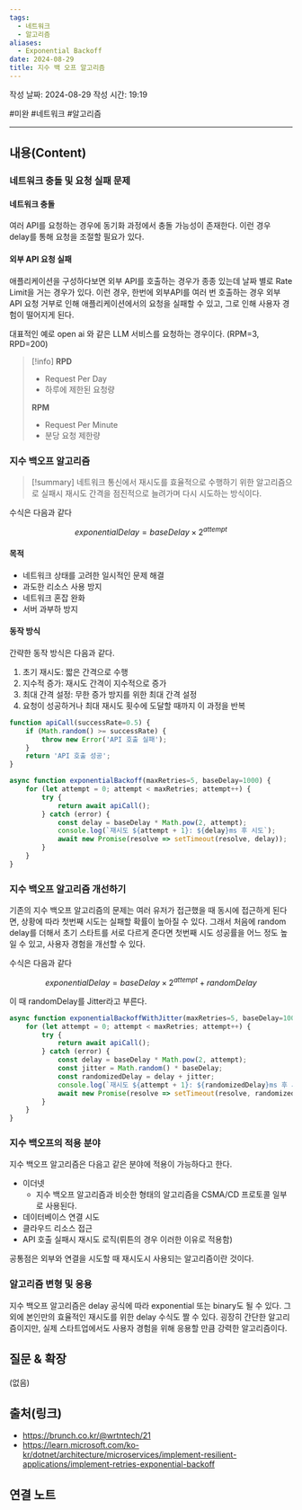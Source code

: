 ```yaml
---
tags:
  - 네트워크
  - 알고리즘
aliases:
  - Exponential Backoff
date: 2024-08-29
title: 지수 백 오프 알고리즘
---
```

작성 날짜: 2024-08-29
작성 시간: 19:19

#미완 #네트워크 #알고리즘 

----
## 내용(Content)

### 네트워크 충돌 및 요청 실패 문제

#### 네트워크 충돌

여러 API를 요청하는 경우에 동기화 과정에서 충돌 가능성이 존재한다. 이런 경우 delay를 통해 요청을 조절할 필요가 있다.

#### 외부 API 요청 실패

애플리케이션을 구성하다보면 외부 API를 호출하는 경우가 종종 있는데 날짜 별로 Rate Limit을 거는 경우가 있다. 이런 경우, 한번에 외부API를 여러 번 호출하는 경우 외부 API 요청 거부로 인해 애플리케이션에서의 요청을 실패할 수 있고, 그로 인해 사용자 경험이 떨어지게 된다.

대표적인 예로 open ai 와 같은 LLM 서비스를 요청하는 경우이다. (RPM=3, RPD=200) 

>[!info]
>**RPD**
>- Request Per Day
>- 하루에 제한된 요청량
>
>**RPM**
>- Request Per Minute
>- 분당 요청 제한량

### 지수 백오프 알고리즘

>[!summary]
>네트워크 통신에서 재시도를 효율적으로 수행하기 위한 알고리즘으로 실패시 재시도 간격을 점진적으로 늘려가며 다시 시도하는 방식이다. 

수식은 다음과 같다

$$
exponentialDelay = baseDelay \times 2^{attempt}
$$
#### 목적

- 네트워크 상태를 고려한 일시적인 문제 해결
- 과도한 리소스 사용 방지
- 네트워크 혼잡 완화
- 서버 과부하 방지

#### 동작 방식

간략한 동작 방식은 다음과 같다.
1. 초기 재시도: 짧은 간격으로 수행
2. 지수적 증가: 재시도 간격이 지수적으로 증가
3. 최대 간격 설정: 무한 증가 방지를 위한 최대 간격 설정
4. 요청이 성공하거나 최대 재시도 횟수에 도달할 때까지 이 과정을 반복

```js
function apiCall(successRate=0.5) {
    if (Math.random() >= successRate) {
        throw new Error('API 호출 실패');
    }
    return 'API 호출 성공';
}

async function exponentialBackoff(maxRetries=5, baseDelay=1000) {
    for (let attempt = 0; attempt < maxRetries; attempt++) {
        try {
            return await apiCall();
        } catch (error) {
            const delay = baseDelay * Math.pow(2, attempt);
            console.log(`재시도 ${attempt + 1}: ${delay}ms 후 시도`);
            await new Promise(resolve => setTimeout(resolve, delay));
        }
    }
}

```

### 지수 백오프 알고리즘 개선하기

기존의 지수 백오프 알고리즘의 문제는 여러 유저가 접근했을 때 동시에 접근하게 된다면, 상황에 따라 첫번째 시도는 실패할 확률이 높아질 수 있다. 그래서 처음에 random delay를 더해서 초기 스타트를 서로 다르게 준다면 첫번째 시도 성공률을 어느 정도 높일 수 있고, 사용자 경험을 개선할 수 있다.

수식은 다음과 같다

$$
exponentialDelay = baseDelay \times 2^{attempt} + randomDelay
$$

이 때 randomDelay를 Jitter라고 부른다.

```js
async function exponentialBackoffWithJitter(maxRetries=5, baseDelay=1000) {
    for (let attempt = 0; attempt < maxRetries; attempt++) {
        try {
            return await apiCall();
        } catch (error) {
            const delay = baseDelay * Math.pow(2, attempt);
            const jitter = Math.random() * baseDelay;
            const randomizedDelay = delay + jitter;
            console.log(`재시도 ${attempt + 1}: ${randomizedDelay}ms 후 시도`);
            await new Promise(resolve => setTimeout(resolve, randomizedDelay));
        }
    }
}
```

### 지수 백오프의 적용 분야

지수 백오프 알고리즘은 다음고 같은 분야에 적용이 가능하다고 한다.

- 이더넷
	- 지수 백오프 알고리즘과 비슷한 형태의 알고리즘을 CSMA/CD 프로토콜 일부로 사용된다.
- 데이터베이스 연결 시도
- 클라우드 리소스 접근
- API 호출 실패시 재시도 로직(뤼튼의 경우 이러한 이유로 적용함)

공통점은 외부와 연결을 시도할 때 재시도시 사용되는 알고리즘이란 것이다.


### 알고리즘 변형 및 응용

지수 백오프 알고리즘은 delay 공식에 따라 exponential 또는 binary도 될 수 있다. 그 외에 본인만의 효율적인 재시도를 위한 delay 수식도 짤 수 있다. 굉장히 간단한 알고리즘이지만, 실제 스타트업에서도 사용자 경험을 위해 응용할 만큼 강력한 알고리즘이다.
## 질문 & 확장

(없음)

## 출처(링크)

- https://brunch.co.kr/@wrtntech/21
- https://learn.microsoft.com/ko-kr/dotnet/architecture/microservices/implement-resilient-applications/implement-retries-exponential-backoff

## 연결 노트


